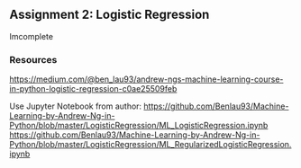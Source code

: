 ## Assignment 2: Logistic Regression
Imcomplete

### Resources
https://medium.com/@ben_lau93/andrew-ngs-machine-learning-course-in-python-logistic-regression-c0ae25509feb

Use Jupyter Notebook from author:
https://github.com/Benlau93/Machine-Learning-by-Andrew-Ng-in-Python/blob/master/LogisticRegression/ML_LogisticRegression.ipynb
https://github.com/Benlau93/Machine-Learning-by-Andrew-Ng-in-Python/blob/master/LogisticRegression/ML_RegularizedLogisticRegression.ipynb

